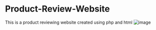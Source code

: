 # Product-Review-Website
This is a product reviewing website created using php and html
![image](https://user-images.githubusercontent.com/81114932/124579394-b043ce00-de6c-11eb-8652-849ab9b2337f.png)
